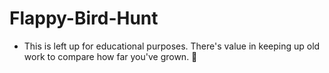 Flappy-Bird-Hunt
================
* This is left up for educational purposes. There's value in keeping up old work to compare how far you've grown. 🙂
